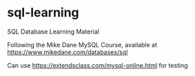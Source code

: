 # sql-learning
SQL Database Learning Material

Following the Mike Dane MySQL Course, available at https://www.mikedane.com/databases/sql


Can use https://extendsclass.com/mysql-online.html for testing
